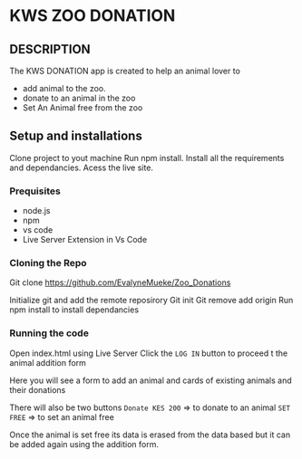 # KWS ZOO DONATION
## DESCRIPTION

The KWS DONATION app is created to help an animal lover to
* add animal to the zoo.
* donate to an animal in the zoo 
* Set An Animal free from the zoo

## Setup and installations

Clone project to yout machine
Run npm install.
Install all the requirements and dependancies.
Acess the live site.

### Prequisites
* node.js
* npm 
* vs code 
* Live Server Extension in Vs Code

### Cloning the Repo
Git clone https://github.com/EvalyneMueke/Zoo_Donations

Initialize git and add the remote reposirory
Git init
Git remove add origin 
Run npm install to install dependancies

### Running the code

Open index.html using Live Server
Click the `LOG IN` button to proceed t the animal addition form

Here you will  see a form to add an animal and cards of existing animals and their donations

There will also be two buttons
`Donate KES 200` => to donate to an animal
`SET FREE` => to set an animal free

Once the animal is set free its data is erased from the data based but it can be added again using the addition form.








